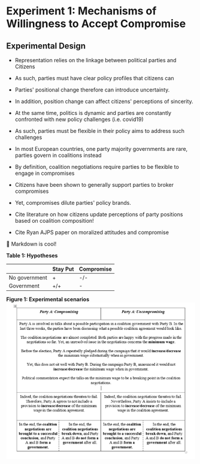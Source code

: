 # Experiment 1: Mechanisms of Willingness to Accept Compromise

## Experimental Design
- Representation relies on the linkage between political parties and Citizens
- As such, parties must have clear policy profiles that citizens can 
- Parties' positional change therefore can introduce uncertainty.
- In addition, position change can affect  citizens' perceptions of sincerity.
- At the same time, politics is dynamic and parties are constantly confronted with new policy challenges (i.e. covid19)
- As such, parties must be flexible in their policy aims to address such challenges

- In most European countries, one party majority governments are rare, parties govern in coalitions instead
- By definition, coalition negotiations require parties to be flexible to engage in compromises

- Citizens have been shown to generally support parties to broker compromises
- Yet, compromises dilute parties' policy brands.

- Cite literature on how citizens update perceptions of party positions based on coalition composition!

- Cite Ryan AJPS paper on moralized attitudes and compromise

:tada: Markdown is cool!

**Table 1: Hypotheses**

|                      |     Stay   Put    |     Compromise    |
|----------------------|-------------------|-------------------|
|     No government    |     +             |     -/-           |
|     Government       |     +/+           |     -             |


**Figure 1: Experimental scenarios**
![](scenarios.png)
